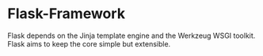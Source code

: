 # Flask-Framework
Flask depends on the Jinja template engine and the Werkzeug WSGI toolkit. Flask aims to keep the core simple but extensible.

